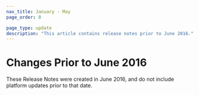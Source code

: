 ```yaml
---
nav_title: January - May
page_order: 8

page_type: update
description: "This article contains release notes prior to June 2016."
---
```


# Changes Prior to June 2016

These Release Notes were created in June 2016, and do not include platform updates prior to that date.
